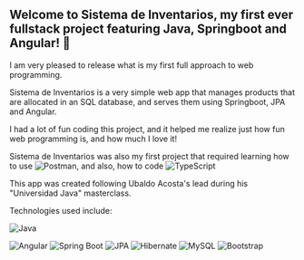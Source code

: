 ## Welcome to Sistema de Inventarios, my first ever fullstack project featuring Java, Springboot and Angular! 🚀

I am very pleased to release what is my first full approach to web programming.

Sistema de Inventarios is a very simple web app that manages products that are allocated in an SQL database, and serves them using Springboot, JPA and Angular.

I had a lot of fun coding this project, and it helped me realize just how fun web programming is, and how much I love it!

Sistema de Inventarios was also my first project that required learning how to use ![Postman](https://img.shields.io/badge/Postman-orange.svg?style=flat&logo=postman&logoColor=white), and also, how to code ![TypeScript](https://img.shields.io/badge/TypeScript-blue.svg?style=flat&logo=typescript&logoColor=white)

This app was created following Ubaldo Acosta's lead during his "Universidad Java" masterclass.

Technologies used include:

![Java](https://img.shields.io/badge/java-%23ED8B00.svg?style=for-the-badge&logo=openjdk&logoColor=white)

![Angular](https://img.shields.io/badge/Angular-19-red.svg?style=for-the-badge&logo=angular&logoColor=white)
![Spring Boot](https://img.shields.io/badge/Spring%20Boot-3.1.2-brightgreen.svg?style=for-the-badge&logo=spring&logoColor=white)
![JPA](https://img.shields.io/badge/JPA-2.2-blue.svg?style=for-the-badge&logo=java&logoColor=white)
![Hibernate](https://img.shields.io/badge/Hibernate-5.6.10-red.svg?style=for-the-badge&logo=hibernate&logoColor=white)
![MySQL](https://img.shields.io/badge/MySQL-Database-blue.svg?style=for-the-badge&logo=mysql&logoColor=white)
![Bootstrap](https://img.shields.io/badge/Bootstrap-563D7C.svg?style=for-the-badge&logo=bootstrap&logoColor=white)
